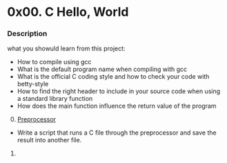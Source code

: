 # 0x00. C Hello, World

### Description
what you showuld learn from this project:
* How to compile using gcc
* What is the default program name when compiling with gcc
* What is the official C coding style and how to check your code with betty-style
* How to find the right header to include in your source code when using a standard library function
* How does the main function influence the return value of the program

0. [Preprocessor](https://github.com/AniekanSamson/alx-low_level_programming/tree/main/0x00-hello_world)
- Write a script that runs a C file through the preprocessor and save the result into another file.

1. 
